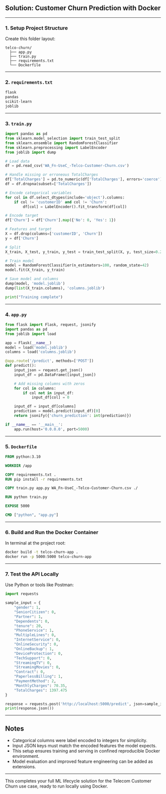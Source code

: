 ## Solution: Customer Churn Prediction with Docker


***

### 1. Setup Project Structure

Create this folder layout:

```
telco-churn/
  ├── app.py
  ├── train.py
  ├── requirements.txt
  └── Dockerfile
```


***

### 2. `requirements.txt`

```txt
flask
pandas
scikit-learn
joblib
```


***

### 3. `train.py`

```python
import pandas as pd
from sklearn.model_selection import train_test_split
from sklearn.ensemble import RandomForestClassifier
from sklearn.preprocessing import LabelEncoder
from joblib import dump

# Load data
df = pd.read_csv('WA_Fn-UseC_-Telco-Customer-Churn.csv')

# Handle missing or erroneous TotalCharges
df['TotalCharges'] = pd.to_numeric(df['TotalCharges'], errors='coerce')
df = df.dropna(subset=['TotalCharges'])

# Encode categorical variables
for col in df.select_dtypes(include='object').columns:
    if col != 'customerID' and col != 'Churn':
        df[col] = LabelEncoder().fit_transform(df[col])

# Encode target
df['Churn'] = df['Churn'].map({'No': 0, 'Yes': 1})

# Features and target
X = df.drop(columns=['customerID', 'Churn'])
y = df['Churn']

# Split
X_train, X_test, y_train, y_test = train_test_split(X, y, test_size=0.2, random_state=42)

# Train model
model = RandomForestClassifier(n_estimators=100, random_state=42)
model.fit(X_train, y_train)

# Save model and columns
dump(model, 'model.joblib')
dump(list(X_train.columns), 'columns.joblib')

print("Training complete")
```


***

### 4. `app.py`

```python
from flask import Flask, request, jsonify
import pandas as pd
from joblib import load

app = Flask(__name__)
model = load('model.joblib')
columns = load('columns.joblib')

@app.route('/predict', methods=['POST'])
def predict():
    input_json = request.get_json()
    input_df = pd.DataFrame([input_json])

    # Add missing columns with zeros
    for col in columns:
        if col not in input_df:
            input_df[col] = 0

    input_df = input_df[columns]
    prediction = model.predict(input_df)[0]
    return jsonify({'churn_prediction': int(prediction)})

if __name__ == '__main__':
    app.run(host='0.0.0.0', port=5000)
```


***

### 5. `Dockerfile`

```Dockerfile
FROM python:3.10

WORKDIR /app

COPY requirements.txt .
RUN pip install -r requirements.txt

COPY train.py app.py WA_Fn-UseC_-Telco-Customer-Churn.csv ./

RUN python train.py

EXPOSE 5000

CMD ["python", "app.py"]
```


***

### 6. Build and Run the Docker Container

In terminal at the project root:

```bash
docker build -t telco-churn-app .
docker run -p 5000:5000 telco-churn-app
```


***

### 7. Test the API Locally

Use Python or tools like Postman:

```python
import requests

sample_input = {
    "gender": 1,
    "SeniorCitizen": 0,
    "Partner": 1,
    "Dependents": 0,
    "tenure": 20,
    "PhoneService": 1,
    "MultipleLines": 0,
    "InternetService": 0,
    "OnlineSecurity": 0,
    "OnlineBackup": 1,
    "DeviceProtection": 0,
    "TechSupport": 0,
    "StreamingTV": 0,
    "StreamingMovies": 0,
    "Contract": 0,
    "PaperlessBilling": 1,
    "PaymentMethod": 2,
    "MonthlyCharges": 70.35,
    "TotalCharges": 1397.475
}

response = requests.post('http://localhost:5000/predict', json=sample_input)
print(response.json())
```


***

## Notes

- Categorical columns were label encoded to integers for simplicity.
- Input JSON keys must match the encoded features the model expects.
- This setup ensures training and serving in confined reproducible Docker environment.
- Model evaluation and improved feature engineering can be added as extensions.

***

This completes your full ML lifecycle solution for the Telecom Customer Churn use case, ready to run locally using Docker.

